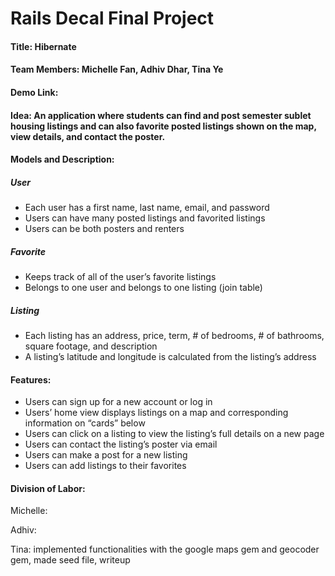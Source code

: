 # Rails Decal Final Project

#### **Title:** Hibernate
#### **Team Members:** Michelle Fan, Adhiv Dhar, Tina Ye
#### **Demo Link:**

#### **Idea:** An application where students can find and post semester sublet housing listings and can also favorite posted listings shown on the map, view details, and contact the poster.


#### **Models and Description:**
##### User
* Each user has a first name, last name, email, and password
* Users can have many posted listings and favorited listings
* Users can be both posters and renters

##### Favorite
* Keeps track of all of the user’s favorite listings
* Belongs to one user and belongs to one listing (join table)

##### Listing
* Each listing has an address, price, term, # of bedrooms, # of bathrooms, square footage, and description
* A listing’s latitude and longitude is calculated from the listing’s address

#### Features:
* Users can sign up for a new account or log in
* Users’ home view displays listings on a map and corresponding information on “cards” below
* Users can click on a listing to view the listing’s full details on a new page
* Users can contact the listing’s poster via email
* Users can make a post for a new listing
* Users can add listings to their favorites

#### Division of Labor:
Michelle:

Adhiv: 

Tina: implemented functionalities with the google maps gem and geocoder gem, made seed file, writeup
